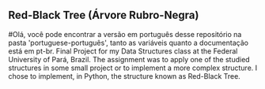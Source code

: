 ## Red-Black Tree (Árvore Rubro-Negra)
#Olá, você pode encontrar a versão em português desse repositório na pasta 'portuguese-português', tanto as variáveis quanto a documentação está em pt-br. 
Final Project for my Data Structures class at the Federal University of Pará, Brazil.
The assignment was to apply one of the studied structures in some small project or to implement a more complex structure.
I chose to implement, in Python, the structure known as Red-Black Tree.
